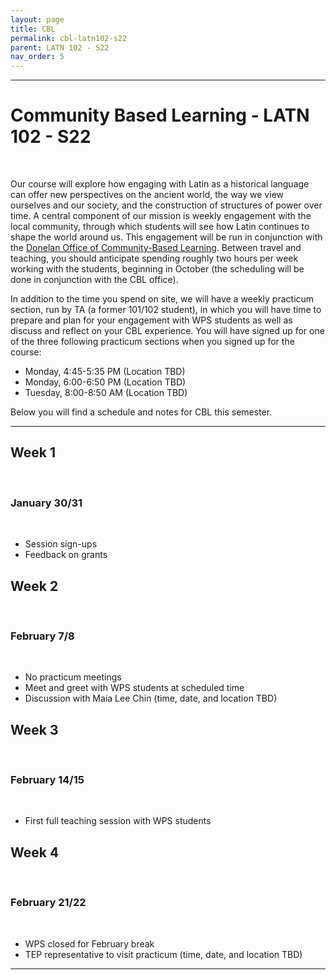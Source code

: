 ```yaml
---
layout: page
title: CBL
permalink: cbl-latn102-s22
parent: LATN 102 - S22
nav_order: 5
---
```

***

# Community Based Learning - LATN 102 - S22
&nbsp;  

Our course will explore how engaging with Latin as a historical language can offer new perspectives on the ancient world, the way we view ourselves and our society, and the construction of structures of power over time. A central component of our mission is weekly engagement with the local community, through which students will see how Latin continues to shape the world around us.  This engagement will be run in conjunction with the [Donelan Office of Community-Based Learning](https://www.holycross.edu/engaged-learning/donelan-office-community-based-learning). Between travel and teaching, you should anticipate spending roughly two hours per week working with the students, beginning in October (the scheduling will be done in conjunction with the CBL office).

In addition to the time you spend on site, we will have a weekly practicum section, run by TA (a former 101/102 student), in which you will have time to prepare and plan for your engagement with WPS students as well as discuss and reflect on your CBL experience. You will have signed up for one of the three following practicum sections when you signed up for the course:

- Monday, 4:45-5:35 PM (Location TBD)
- Monday, 6:00-6:50 PM (Location TBD)
- Tuesday, 8:00-8:50 AM (Location TBD)

Below you will find a schedule and notes for CBL this semester.

***

## Week 1
&nbsp;  
### January 30/31
&nbsp;  
- Session sign-ups
- Feedback on grants

## Week 2
&nbsp;  
### February 7/8
&nbsp;  
- No practicum meetings
- Meet and greet with WPS students at scheduled time
- Discussion with Maia Lee Chin (time, date, and location TBD)

## Week 3
&nbsp;  
### February 14/15
&nbsp;  
- First full teaching session with WPS students

## Week 4
&nbsp;  
### February 21/22
&nbsp;  
- WPS closed for February break
- TEP representative to visit practicum (time, date, and location TBD)

***
